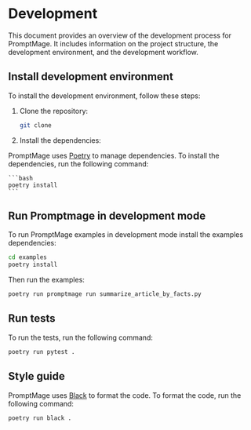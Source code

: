 # Development

This document provides an overview of the development process for PromptMage. It includes information on the project structure, the development environment, and the development workflow.

## Install development environment

To install the development environment, follow these steps:

1. Clone the repository:

    ```bash
    git clone
    ```

2. Install the dependencies:

PromptMage uses [Poetry](https://python-poetry.org/) to manage dependencies. To install the dependencies, run the following command:

    ```bash
    poetry install
    ```

## Run Promptmage in development mode

To run PromptMage examples in development mode install the examples dependencies:

```bash
cd examples
poetry install
```

Then run the examples:

```bash
poetry run promptmage run summarize_article_by_facts.py
```

## Run tests

To run the tests, run the following command:

```bash
poetry run pytest .
```

## Style guide

PromptMage uses [Black](https://black.readthedocs.io/en/stable/) to format the code. To format the code, run the following command:

```bash
poetry run black .
```